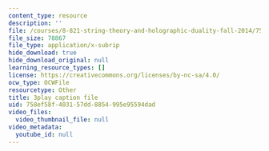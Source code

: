 ```yaml
---
content_type: resource
description: ''
file: /courses/8-821-string-theory-and-holographic-duality-fall-2014/758ef58f403157dd8854995e95594dad_1OGZCt58GLc.vtt
file_size: 78867
file_type: application/x-subrip
hide_download: true
hide_download_original: null
learning_resource_types: []
license: https://creativecommons.org/licenses/by-nc-sa/4.0/
ocw_type: OCWFile
resourcetype: Other
title: 3play caption file
uid: 758ef58f-4031-57dd-8854-995e95594dad
video_files:
  video_thumbnail_file: null
video_metadata:
  youtube_id: null
---
```

